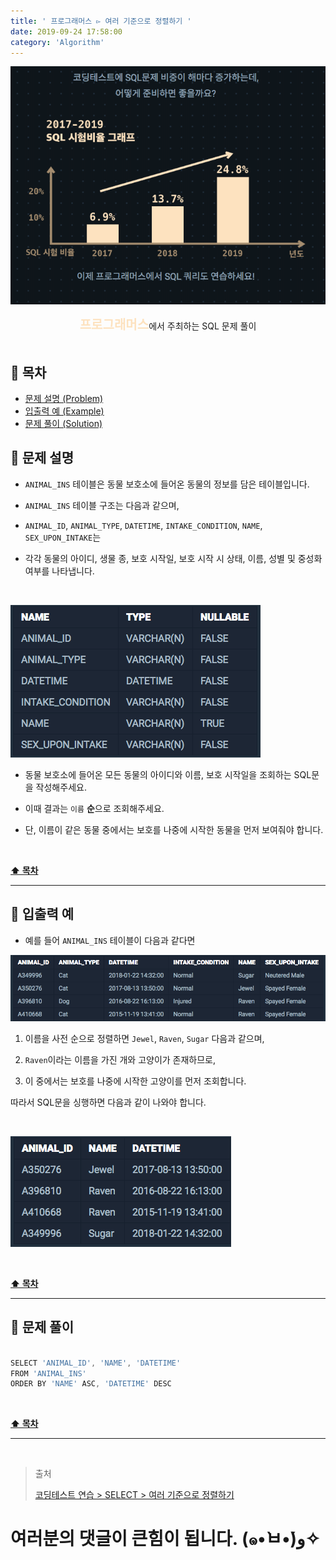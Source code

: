 ```yaml
---
title: ' 프로그래머스 ▻ 여러 기준으로 정렬하기 '
date: 2019-09-24 17:58:00
category: 'Algorithm'
---
```


![](../../images/sql/logo.png)

<center><strong style="color:#FDE2BF; font-size: 20px;">프로그래머스</strong>에서 주최하는 SQL 문제 풀이</center>

<br />

## **💎 목차**

- [문제 설명 (Problem)](#-문제-설명)
- [입출력 예 (Example)](#-입출력-예)
- [문제 풀이 (Solution)](#-문제-풀이)

## **📕 문제 설명**

- `ANIMAL_INS` 테이블은 동물 보호소에 들어온 동물의 정보를 담은 테이블입니다.

- `ANIMAL_INS` 테이블 구조는 다음과 같으며,

- `ANIMAL_ID`, `ANIMAL_TYPE`, `DATETIME`, `INTAKE_CONDITION`, `NAME`, `SEX_UPON_INTAKE`는

- 각각 동물의 아이디, 생물 종, 보호 시작일, 보호 시작 시 상태, 이름, 성별 및 중성화 여부를 나타냅니다.

<br />

![](../../images/sql/table.1.png)
<br />

- 동물 보호소에 들어온 모든 동물의 아이디와 이름, 보호 시작일을 조회하는 SQL문을 작성해주세요.

- 이때 결과는 `이름` **순**으로 조회해주세요.

- 단, 이름이 같은 동물 중에서는 보호를 나중에 시작한 동물을 먼저 보여줘야 합니다.

<br />

**[⬆ 목차](#-목차)**

<hr />

## **📙 입출력 예**

- 예를 들어 `ANIMAL_INS` 테이블이 다음과 같다면

![](../../images/sql/select/6-1.example.png)
<br />

1. 이름을 사전 순으로 정렬하면 `Jewel`, `Raven`, `Sugar` 다음과 같으며,

2. `Raven`이라는 이름을 가진 개와 고양이가 존재하므로,

3. 이 중에서는 보호를 나중에 시작한 고양이를 먼저 조회합니다.

따라서 SQL문을 싱행하면 다음과 같이 나와야 합니다.

<br />

![](../../images/sql/select/6-2.example.png)
<br />

<br />

**[⬆ 목차](#-목차)**

<hr />

## **📘 문제 풀이**

```js

SELECT 'ANIMAL_ID', 'NAME', 'DATETIME'
FROM 'ANIMAL_INS'
ORDER BY 'NAME' ASC, 'DATETIME' DESC

```

<br />

**[⬆ 목차](#-목차)**

<hr />

<br />

> 출처
>
> <a href="https://programmers.co.kr/learn/courses/30/lessons/59404" target="_blank">코딩테스트 연습 > SELECT > 여러 기준으로 정렬하기</a>

# 여러분의 댓글이 큰힘이 됩니다. (๑•̀ㅂ•́)و✧
